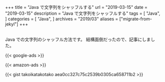 +++
title = "Java で文字列をシャッフルする"
url = "2019-03-15"
date = "2019-03-15"
description = "Java で文字列をシャッフルする"
tags = [
    "Java",
]
categories = [
    "Java",
]
archives = "2019/03"
aliases = ["migrate-from-jekyl"]
+++

<br>
Java での文字列のシャッフル方法です。  
結構面倒だったので、記事にしました。

<!-- Google Ads -->
{{< google-ads >}}

<!-- Amazon Ads -->
{{< amazon-ads >}}

{{< gist takoikatakotako aea0cc327c75c2539b0305ca658711b2 >}}
